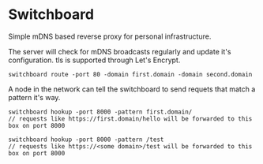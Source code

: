 Switchboard
====

Simple mDNS based reverse proxy for personal infrastructure. 

The server will check for mDNS broadcasts regularly and update it's configuration.
tls is supported through Let's Encrypt.
```
switchboard route -port 80 -domain first.domain -domain second.domain
```

A node in the network can tell the switchboard to send requets that match a pattern it's way.
```
switchboard hookup -port 8000 -pattern first.domain/
// requests like https://first.domain/hello will be forwarded to this box on port 8000
```

```
switchboard hookup -port 8000 -pattern /test
// requests like https://<some domain>/test will be forwarded to this box on port 8000
```
